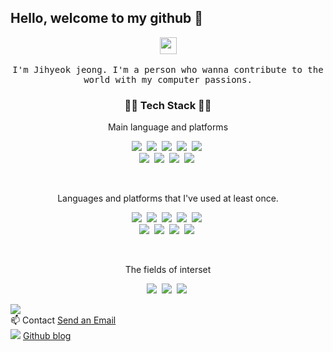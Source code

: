 ## Hello, welcome to my github 👋

<p align="center">
  <img src="https://user-images.githubusercontent.com/5679180/79618120-0daffb80-80be-11ea-819e-d2b0fa904d07.gif" width="27px">
  <br><br>
  <samp>
I'm Jihyeok jeong. I'm a person who wanna contribute to the world with my computer passions.

<br>

<h3 align="center">💪🏼 Tech Stack 💪🏼</h3>


<p align="center">Main language and platforms</p>

<p align="center">
    <img src="https://img.shields.io/badge/Python-3766AB?style=flat-square&logo=Python&logoColor=white"/></a>&nbsp 
    <img src="https://img.shields.io/badge/PyTorch-EE4C2C?style=flat-square&logo=PyTorch&logoColor=white"/></a>&nbsp
    <img src="https://img.shields.io/badge/FastAPI-005571?style=for-flat-square&logo=fastapi&logoColor=white"></a>&nbsp
    <img src="https://img.shields.io/badge/postgresql-4169e1?style=flat-square&logo=postgresql&logoColor=white"></a>&nbsp
    <img src="https://img.shields.io/badge/tensorflow-FF6F00?style=flat-square&logo=Tensorflow&logoColor=white"/></a>&nbsp 
    <br>  
    <img src="https://img.shields.io/badge/Scikitlearn-F7931E?style=flat-square&logo=Scikitlearn&logoColor=white"/></a>&nbsp 
    <img src="https://img.shields.io/badge/Anaconda-44A833?style=flat-square&logo=Anaconda&logoColor=white"/></a>&nbsp
    <img src="https://img.shields.io/badge/VisualStudioCode-007ACC?style=flat-square&logo=VisualStudioCode&logoColor=white"/></a>&nbsp 
    <img src="https://img.shields.io/badge/Ubuntu18.04-E95420?style=flat-square&logo=Ubuntu&logoColor=white"/></a>&nbsp 
</p>

<br>

<p align="center">Languages and platforms that I've used at least once. </p>

<p align="center">
    <img src="https://img.shields.io/badge/Java-007396?style=flat-square&logo=Java&logoColor=white"/></a>&nbsp 
    <img src="https://img.shields.io/badge/HTML5-E34F26?style=flat-square&logo=HTML5&logoColor=white"/></a>&nbsp 
    <img src="https://img.shields.io/badge/CSS3-1572B6?&style=lat-square&logo=CSS3&logoColor=white"/></a>&nbsp 
    <img src="https://img.shields.io/badge/Mysql-E6B91E?style=flat-square&logo=MySql&logoColor=white"/></a>&nbsp 
    <img src="https://img.shields.io/badge/MongoDB-47A248?style=flat-square&logo=MongoDB&logoColor=white"/></a>&nbsp
    <br>
    <img src="https://img.shields.io/badge/Django-092E20?style=flat-square&logo=Django&logoColor=white"/></a>&nbsp 
    <img src="https://img.shields.io/badge/Flask-000000?style=flat-square&logo=Flask&logoColor=white"/></a>&nbsp 
    <img src="https://img.shields.io/badge/AWS-F7931E?style=flat-square&logo=amazon-aws&logoColor=white"/></a>&nbsp 
    <img src="https://img.shields.io/badge/Docker-2496ED?style=flat-square&logo=Docker&logoColor=white"/></a>&nbsp 
</p>

<br>

<p align="center">The fields of interset</p>

<p align="center">
    <img src="https://img.shields.io/badge/Flutter-02569B?style=flat-square&logo=Flutter&logoColor=white"/></a>&nbsp 
    <img src="https://img.shields.io/badge/MLOps-0078D7?style=flat-square&logo=AzureDevOps&logoColor=white"/></a>&nbsp 
    <img src="https://img.shields.io/badge/C++-00599C?style=flat-square&logo=cplusplus&logoColor=white"/></a>&nbsp
</p>

<a href="" target="_blank"><img src="https://img.shields.io/badge/Portfolio-FCE5F2?style=flat&logo=Notion&logoColor=black"/></a>
<br>📫 Contact <a href="mailto:wlgur278@gmail.com">Send an Email</a>
<br>
<img src="https://img.shields.io/badge/Blog-181717?style=flat-square&logo=Github&logoColor=white"/></a>  <a href="https://jungjihyuk.github.io">Github blog</a> <br>
  </samp>


<!--
**Jungjihyuk/Jungjihyuk** is a ✨ _special_ ✨ repository because its `README.md` (this file) appears on your GitHub profile.

Here are some ideas to get you started:

- 🔭 I’m currently working on ...
- 🌱 I’m currently learning ...
- 👯 I’m looking to collaborate on ...
- 🤔 I’m looking for help with ...
- 💬 Ask me about ...
- 📫 How to reach me: ...
- 😄 Pronouns: ...
- ⚡ Fun fact: ...
-->
